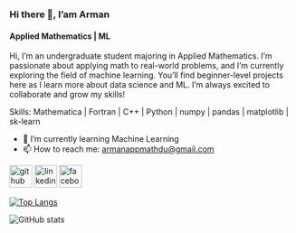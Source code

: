 ### Hi there 👋, I’am Arman
#### Applied Mathematics | ML
Hi, I’m an undergraduate student majoring in Applied Mathematics. I’m passionate about applying math to real-world problems, and I’m currently exploring the field of machine learning. You’ll find beginner-level projects here as I learn more about data science and ML. I’m always excited to collaborate and grow my skills!

Skills: Mathematica | Fortran | C++ | Python | numpy | pandas | matplotlib | sk-learn

- 🌱 I’m currently learning Machine Learning 
- 📫 How to reach me: armanappmathdu@gmail.com 


[<img src='https://cdn.jsdelivr.net/npm/simple-icons@3.0.1/icons/github.svg' alt='github' height='40'>](https://github.com/armanfh22)  [<img src='https://cdn.jsdelivr.net/npm/simple-icons@3.0.1/icons/linkedin.svg' alt='linkedin' height='40'>](https://www.linkedin.com/in/armanamth/)  [<img src='https://cdn.jsdelivr.net/npm/simple-icons@3.0.1/icons/facebook.svg' alt='facebook' height='40'>](https://www.facebook.com/arman.h2o)  

[![Top Langs](https://github-readme-stats.vercel.app/api/top-langs/?username=armanfh22)](https://github.com/anuraghazra/github-readme-stats)

![GitHub stats](https://github-readme-stats.vercel.app/api?username=armanfh22&show_icons=true)  

